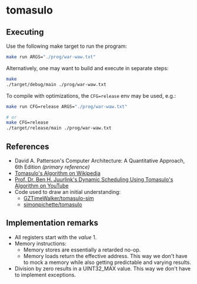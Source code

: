 # tomasulo

## Executing

Use the following make target to run the program:

```bash
make run ARGS="./prog/war-waw.txt"
```

Alternatively, one may want to build and execute in separate steps:

```bash
make
./target/debug/main ./prog/war-waw.txt
```

To compile with optimizations, the `CFG=release` env may be used, e.g.:

```bash
make run CFG=release ARGS="./prog/war-waw.txt"

# or
make CFG=release
./target/release/main ./prog/war-waw.txt
```

## References

- David A. Patterson's Computer Architecture: A Quantitative Approach, 6th
  Edition _(primary reference)_
- [Tomasulo's Algorithm on Wikipedia][wiki-ref]
- [Prof. Dr. Ben H. Juurlink's Dynamic Scheduling Using Tomasulo's Algorithm on
  YouTube][yt-ref]
- Code used to draw an initial understanding:
  - [GZTimeWalker/tomasulo-sim][gh1-ref]
  - [simonpichette/tomasulo][gh2-ref]

[wiki-ref]: https://en.wikipedia.org/wiki/Tomasulo%27s_algorithm
[yt-ref]: https://www.youtube.com/watch?v=y-N0Dsc9LmU
[gh1-ref]: https://github.com/GZTimeWalker/tomasulo-sim
[gh2-ref]: https://github.com/simonpichette/tomasulo

## Implementation remarks

- All registers start with the _value_ 1.
- Memory instructions:
  - Memory stores are essentially a retarded no-op.
  - Memory loads return the effective address. This way we don't have to mock a
    memory while also getting predictable and varying results.
- Division by zero results in a UINT32_MAX value. This way we don't have to
  implement exceptions.
